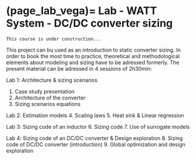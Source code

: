 (page_lab_vega)=
Lab - WATT System - DC/DC converter sizing
=======================

```{warning}
This course is under construction...
```

This project can bu used as an introduction to static converter sizing. In order to book the most time to practice, theoretical and methodological elements about modeling and sizing have to be adressed formerly. 
The present material can be adressed in 4 sessions of 2h30min: 

Lab 1: Architecture & sizing scenarios
1. Case study presentation
2. Architecture of the converter
3. Sizing scenarios equations

Lab 2: Estimation models 
4. Scaling laws
5. Heat sink & Linear regression

Lab 3: Sizing code of an inductor 
6. Sizing code
7. Use of surrogate models

Lab 4: Sizing code of an DC/DC converter & Design exploration
8. Sizing code of DC/DC converter (introduction)
9. Global optimization and design exploration 


